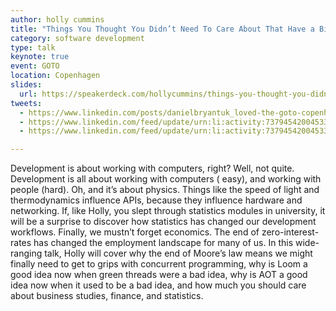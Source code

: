 ```yaml
---
author: holly cummins
title: "Things You Thought You Didn’t Need To Care About That Have a Big Impact On Your Job"
category: software development
type: talk
keynote: true
event: GOTO
location: Copenhagen
slides:
  url: https://speakerdeck.com/hollycummins/things-you-thought-you-didnt-need-to-care-about-that-have-a-big-impact-on-your-job-cbc2b4d1-06d4-48a8-a185-a3f40a8db3ec
tweets:
  - https://www.linkedin.com/posts/danielbryantuk_loved-the-goto-copenhagen-keynote-from-holly-ugcPost-7379496761951678464-T_Tg
  - https://www.linkedin.com/feed/update/urn:li:activity:7379454200453308416?commentUrn=urn%3Ali%3Acomment%3A%28activity%3A7379454200453308416%2C7379487630943748096%29&dashCommentUrn=urn%3Ali%3Afsd_comment%3A%287379487630943748096%2Curn%3Ali%3Aactivity%3A7379454200453308416%29
  - https://www.linkedin.com/feed/update/urn:li:activity:7379454200453308416?commentUrn=urn%3Ali%3Acomment%3A%28activity%3A7379454200453308416%2C7379485750125473793%29&dashCommentUrn=urn%3Ali%3Afsd_comment%3A%287379485750125473793%2Curn%3Ali%3Aactivity%3A7379454200453308416%29

---
```


Development is about working with computers, right? Well, not quite. Development is all about working with computers (
easy), and working with people (hard). Oh, and it’s about physics. Things like the speed of light and thermodynamics
influence APIs, because they influence hardware and networking. If, like Holly, you slept through statistics modules in
university, it will be a surprise to discover how statistics has changed our development workflows. Finally, we mustn’t
forget economics. The end of zero-interest-rates has changed the employment landscape for many of us. In this
wide-ranging talk, Holly will cover why the end of Moore’s law means we might finally need to get to grips with
concurrent programming, why is Loom a good idea now when green threads were a bad idea, why is AOT a good idea now when
it used to be a bad idea, and how much you should care about business studies, finance, and statistics. 